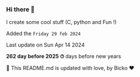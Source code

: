 ### Hi there 👋

I create some cool stuff (C, python and Fun !)

Added the `Friday 29 feb 2024`

Last update on Sun Apr 14 2024

**262 day before 2025 ⏱** days before new years

🤖 This README.md is updated with love, by Bicko ❤️

